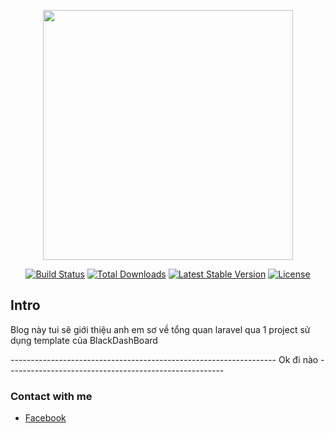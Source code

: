<p align="center"><a href="https://laravel.com" target="_blank"><img src="https://blog.haposoft.com/content/images/2021/10/image-13-1.png" width="400"></a></p>

<p align="center">
<a href="https://travis-ci.org/laravel/framework"><img src="https://travis-ci.org/laravel/framework.svg" alt="Build Status"></a>
<a href="https://packagist.org/packages/laravel/framework"><img src="https://img.shields.io/packagist/dt/laravel/framework" alt="Total Downloads"></a>
<a href="https://packagist.org/packages/laravel/framework"><img src="https://img.shields.io/packagist/v/laravel/framework" alt="Latest Stable Version"></a>
<a href="https://packagist.org/packages/laravel/framework"><img src="https://img.shields.io/packagist/l/laravel/framework" alt="License"></a>
</p>

## Intro

Blog này tui sẽ giới thiệu anh em sơ về tổng quan laravel qua 1 project sử dụng template của BlackDashBoard

------------------------------------------------------------------ Ok đi nào ------------------------------------------------------

### Contact with me

- [Facebook](https://www.facebook.com/)

